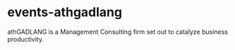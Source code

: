 # events-athgadlang
athGADLANG is a Management Consulting firm set out to catalyze business productivity.
